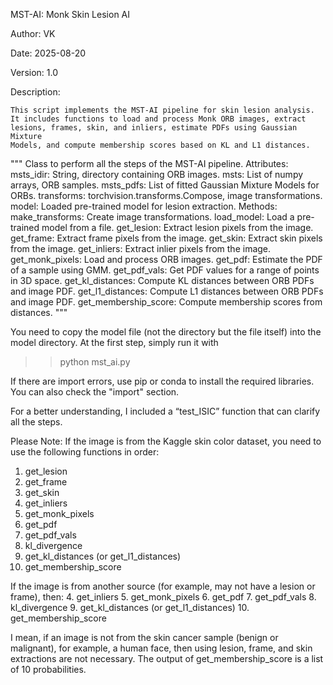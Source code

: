 MST-AI: Monk Skin Lesion AI

Author: VK

Date: 2025-08-20

Version: 1.0

Description:

    This script implements the MST-AI pipeline for skin lesion analysis.
    It includes functions to load and process Monk ORB images, extract
    lesions, frames, skin, and inliers, estimate PDFs using Gaussian Mixture
    Models, and compute membership scores based on KL and L1 distances.

 """
  Class to perform all the steps of the MST-AI pipeline.
  Attributes:
      msts_idir: String, directory containing ORB images.
      msts: List of numpy arrays, ORB samples.
      msts_pdfs: List of fitted Gaussian Mixture Models for ORBs.
      transforms: torchvision.transforms.Compose, image transformations.
      model: Loaded pre-trained model for lesion extraction.
  Methods:
      make_transforms: Create image transformations.
      load_model: Load a pre-trained model from a file.
      get_lesion: Extract lesion pixels from the image.
      get_frame: Extract frame pixels from the image.
      get_skin: Extract skin pixels from the image.
      get_inliers: Extract inlier pixels from the image.
      get_monk_pixels: Load and process ORB images.
      get_pdf: Estimate the PDF of a sample using GMM.
      get_pdf_vals: Get PDF values for a range of points in 3D space.
      get_kl_distances: Compute KL distances between ORB PDFs and image PDF.
      get_l1_distances: Compute L1 distances between ORB PDFs and image PDF.
      get_membership_score: Compute membership scores from distances.
  """


You need to copy the model file (not the directory but the file itself) into the model directory.
At the first step, simply run it with
>> python mst_ai.py

If there are import errors, use pip or conda to install the required libraries. You can also check the "import" section.

For a better understanding, I included a “test_ISIC” function that can clarify all the steps.

Please Note:
If the image is from the Kaggle skin color dataset, you need to use the following functions in order:
1. get_lesion
2. get_frame
3. get_skin
4. get_inliers
5. get_monk_pixels
6. get_pdf
7. get_pdf_vals
8. kl_divergence
9. get_kl_distances (or get_l1_distances)
10. get_membership_score

If the image is from another source (for example, may not have a lesion or frame), then:
4. get_inliers
5. get_monk_pixels
6. get_pdf
7. get_pdf_vals
8. kl_divergence
9. get_kl_distances (or get_l1_distances)
10. get_membership_score

I mean, if an image is not from the skin cancer sample (benign or malignant), for example, a human face, then using lesion, frame, and skin extractions are not necessary.
The output of get_membership_score is a list of 10 probabilities.

